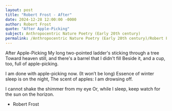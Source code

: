 ```yaml
---
layout: post
title: "Robert Frost - After"
date: 2024-12-28 12:00:00 -0000
author: Robert Frost
quote: "After Apple-Picking"
subject: Anthropocentric Nature Poetry (Early 20th century)
permalink: /Anthropocentric Nature Poetry (Early 20th century)/Robert Frost/Robert Frost - After
---
```


After Apple-Picking
My long two-pointed ladder's sticking through a tree
Toward heaven still, and there's a barrel that I didn't fill
Beside it, and a cup, too, full of apple-picking.

I am done with apple-picking now.  (It won’t be long)
Essence of winter sleep is on the night,
The scent of apples: I am drowsing off.

I cannot shake the shimmer from my eye
Or, while I sleep, keep watch for the sun on the horizon.

- Robert Frost
